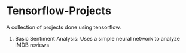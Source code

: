 # Tensorflow-Projects
A collection of projects done using tensorflow.
1. Basic Sentiment Analysis: 
  Uses a simple neural network to analyze IMDB reviews
